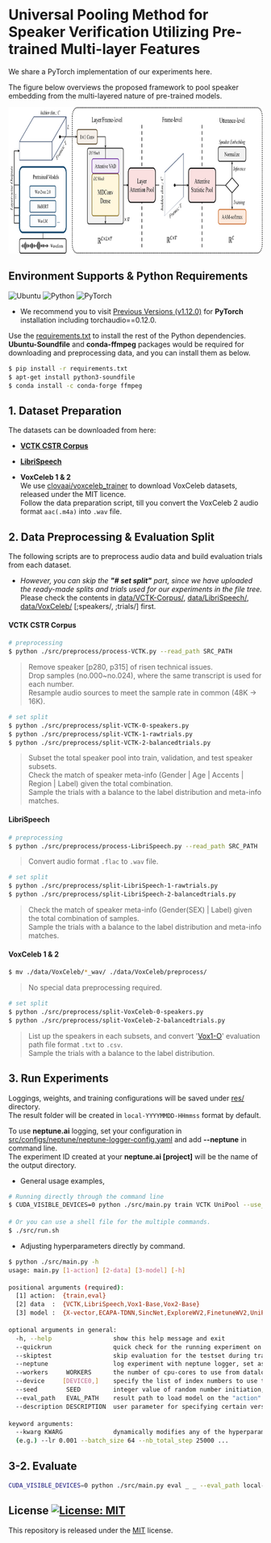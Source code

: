 # Universal Pooling Method for Speaker Verification Utilizing Pre-trained Multi-layer Features
We share a PyTorch implementation of our experiments here.

The figure below overviews the proposed framework to pool speaker embedding from the multi-layered nature of pre-trained models.
<p align="center">
<img src="/img/Fig-Overall_framework_v0.png" width="900" height="290">
</p>

## Environment Supports & Python Requirements
![Ubuntu](https://img.shields.io/badge/Ubuntu-18.04+-E95420?style=for-the-badge&logo=ubuntu&logoColor=E95420)
![Python](https://img.shields.io/badge/Python-3.8.8-3670A0?style=for-the-badge&logo=python&logoColor=ffdd54)
![PyTorch](https://img.shields.io/badge/PyTorch-1.12.0-%23EE4C2C?style=for-the-badge&logo=PyTorch&logoColor=%23EE4C2C)   
* We recommend you to visit [Previous Versions (v1.12.0)](https://pytorch.org/get-started/previous-versions/#v1120) for **PyTorch** installation including torchaudio==0.12.0.

Use the [requirements.txt](/requirements.txt) to install the rest of the Python dependencies.   
**Ubuntu-Soundfile** and **conda-ffmpeg** packages would be required for downloading and preprocessing data, and you can install them as below.

```bash
$ pip install -r requirements.txt
$ apt-get install python3-soundfile
$ conda install -c conda-forge ffmpeg
```

## 1. Dataset Preparation

The datasets can be downloaded from here:

* [**VCTK CSTR Corpus**](https://doi.org/10.7488/ds/2645)

* [**LibriSpeech**](https://www.openslr.org/12)

* **VoxCeleb 1 & 2**  
  We use [clovaai/voxceleb_trainer](https://github.com/clovaai/voxceleb_trainer) to download VoxCeleb datasets, released under the MIT licence.  
  Follow the data preparation script, till you convert the VoxCeleb 2 audio format ```aac(.m4a)``` into ```.wav``` file.


## 2. Data Preprocessing & Evaluation Split
The following scripts are to preprocess audio data and build evaluation trials from each dataset.
* _However, you can skip the **"# set split"** part, since we have uploaded the ready-made splits and trials used for our experiments in the file tree._  
  Please check the contents in [data/VCTK-Corpus/](data/VCTK-Corpus/preprocess), [data/LibriSpeech/](data/LibriSpeech/preprocess), [data/VoxCeleb/](data/VoxCeleb/preprocess) [;speakers/, ;trials/] first.

#### VCTK CSTR Corpus  
```bash
# preprocessing
$ python ./src/preprocess/process-VCTK.py --read_path SRC_PATH
```
>Remove speaker [p280, p315] of risen technical issues.  
>Drop samples (no.000~no.024), where the same transcript is used for each number.  
>Resample audio sources to meet the sample rate in common (48K &rarr; 16K).

```bash
# set split
$ python ./src/preprocess/split-VCTK-0-speakers.py
$ python ./src/preprocess/split-VCTK-1-rawtrials.py
$ python ./src/preprocess/split-VCTK-2-balancedtrials.py
```
>Subset the total speaker pool into train, validation, and test speaker subsets.  
>Check the match of speaker meta-info (Gender | Age | Accents | Region | Label) given the total combination.  
>Sample the trials with a balance to the label distribution and meta-info matches.

#### LibriSpeech
```bash
# preprocessing
$ python ./src/preprocess/process-LibriSpeech.py --read_path SRC_PATH
```
>Convert audio format ```.flac``` to ```.wav``` file.

```bash
# set split
$ python ./src/preprocess/split-LibriSpeech-1-rawtrials.py
$ python ./src/preprocess/split-LibriSpeech-2-balancedtrials.py
```
>Check the match of speaker meta-info (Gender(SEX) | Label) given the total combination of samples.  
>Sample the trials with a balance to the label distribution and meta-info matches.

#### VoxCeleb 1 & 2  
```bash
$ mv ./data/VoxCeleb/*_wav/ ./data/VoxCeleb/preprocess/
```
>No special data preprocessing required.

```bash
# set split
$ python ./src/preprocess/split-VoxCeleb-0-speakers.py
$ python ./src/preprocess/split-VoxCeleb-2-balancedtrials.py
```
>List up the speakers in each subsets, and convert '[Vox1-O](https://www.robots.ox.ac.uk/~vgg/data/voxceleb/vox1.html)' evaluation path file format ```.txt``` to ```.csv```.  
>Sample the trials with a balance to the label distribution.

## 3. Run Experiments
Loggings, weights, and training configurations will be saved under [res/](/res) directory.  
The result folder will be created in ```local-YYYYMMDD-HHmmss``` format by default.

To use **neptune.ai** logging, set your configuration in [src/configs/neptune/neptune-logger-config.yaml](/src/configs/neptune/neptune-logger-config.yaml) and add **--neptune** in command line.  
The experiment ID created at your **neptune.ai [project]** will be the name of the output directory.

* General usage examples,
```bash
# Running directly through the command line
$ CUDA_VISIBLE_DEVICES=0 python ./src/main.py train VCTK UniPool --use_pretrain --frz_pretrain --batch_size 128 --seed 9973 --backbone_cfg facebook/wav2vec2-base --nb_total_step 10000 --nb_steps_eval 1000;

# Or you can use a shell file for the multiple commands.
$ ./src/run.sh
```

* Adjusting hyperparameters directly by command.
```bash
$ python ./src/main.py -h
usage: main.py [1-action] [2-data] [3-model] [-h]

positional arguments (required):
  [1] action:  {train,eval}
  [2] data  :  {VCTK,LibriSpeech,Vox1-Base,Vox2-Base}
  [3] model :  {X-vector,ECAPA-TDNN,SincNet,ExploreWV2,FinetuneWV2,UniPool}

optional arguments in general:
  -h, --help                 show this help message and exit
  --quickrun                 quick check for the running experiment on the modification, set as True if given
  --skiptest                 skip evaluation for the testset during training, set as True if given
  --neptune                  log experiment with neptune logger, set as True if given
  --workers     WORKERS      the number of cpu-cores to use from dataloader (per each device), defaults to: 4
  --device     [DEVICE0,]    specify the list of index numbers to use the cuda devices, defaults to: [0]
  --seed        SEED         integer value of random number initiation, defaults to: 42
  --eval_path   EVAL_PATH    result path to load model on the "action" given as {eval}, defaults to: None
  --description DESCRIPTION  user parameter for specifying certain version, Defaults to "Untitled".

keyword arguments:
  --kwarg KWARG              dynamically modifies any of the hyperparameters declared in ../configs/.../...*.yaml or ./benchmarks/...*.yaml
  (e.g.) --lr 0.001 --batch_size 64 --nb_total_step 25000 ...
```
## 3-2. Evaluate
```bash
CUDA_VISIBLE_DEVICES=0 python ./src/main.py eval _ _ --eval_path local-20240910-173558;
```


## License [![License: MIT](https://img.shields.io/badge/License-MIT-yellow.svg)](https://opensource.org/licenses/MIT)
This repository is released under the [MIT](https://choosealicense.com/licenses/mit/) license.
